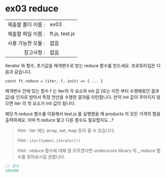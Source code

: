 # ex03 reduce

|                      |                    |
| --------------------:| ------------------ |
|   제출할 폴더 이름 :   |  ex03             |
|   제출할 파일 이름 :   |  ft.js, test.js   |
|   사용 가능한 모듈 :	 |  없음             |
|   참고사항 :			|  없음             |

iterator 와 함수, 초기값을 매개변수로 받는 reduce 함수를 만드세요. 프로토타입은 다음과 같습니다.

```
const ft.reduce = (iter, f, init) => { ... }
```

매개변수 안에 있는 함수 f 는 iter의 각 요소와 init 값 (또는 이전 부터 수행해왔던 결과값)을 인자로 받아서 특정 연산을 수행한 결과를 리턴합니다. 만약 init 값이 주어지지 않으면 iter 의 첫 요소가 init 값이 됩니다.

해당 ft.reduce 함수를 이용해서 test.js 를 실행했을 때 products 의 모든 가격의 합을 출력하세요. 아마 ft.reduce 말고 다른 함수도 필요할지도...?

> Hint : iter 에는 array, set, map 등이 올 수 있습니다.

> Hint : `iter[Symbol.iterator]()`

> Hint : reduce 함수에 대해 잘 모르겠다면 underscore library 의 _.reduce 함수를 찾아보시길 권합니다.

```javascript
// 결과
105000
```